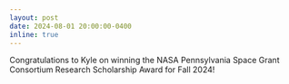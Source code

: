 ```yaml
---
layout: post
date: 2024-08-01 20:00:00-0400
inline: true
---
```


Congratulations to Kyle on winning the NASA Pennsylvania Space Grant Consortium Research Scholarship Award for Fall 2024!